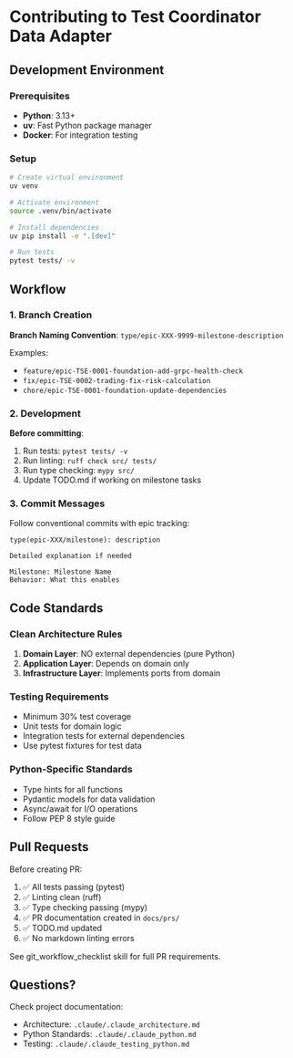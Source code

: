 # Contributing to Test Coordinator Data Adapter

## Development Environment

### Prerequisites
- **Python**: 3.13+
- **uv**: Fast Python package manager
- **Docker**: For integration testing

### Setup
```bash
# Create virtual environment
uv venv

# Activate environment
source .venv/bin/activate

# Install dependencies
uv pip install -e ".[dev]"

# Run tests
pytest tests/ -v
```

## Workflow

### 1. Branch Creation
**Branch Naming Convention**: `type/epic-XXX-9999-milestone-description`

Examples:
- `feature/epic-TSE-0001-foundation-add-grpc-health-check`
- `fix/epic-TSE-0002-trading-fix-risk-calculation`
- `chore/epic-TSE-0001-foundation-update-dependencies`

### 2. Development
**Before committing**:
1. Run tests: `pytest tests/ -v`
2. Run linting: `ruff check src/ tests/`
3. Run type checking: `mypy src/`
4. Update TODO.md if working on milestone tasks

### 3. Commit Messages
Follow conventional commits with epic tracking:

```
type(epic-XXX/milestone): description

Detailed explanation if needed

Milestone: Milestone Name
Behavior: What this enables
```

## Code Standards

### Clean Architecture Rules
1. **Domain Layer**: NO external dependencies (pure Python)
2. **Application Layer**: Depends on domain only
3. **Infrastructure Layer**: Implements ports from domain

### Testing Requirements
- Minimum 30% test coverage
- Unit tests for domain logic
- Integration tests for external dependencies
- Use pytest fixtures for test data

### Python-Specific Standards
- Type hints for all functions
- Pydantic models for data validation
- Async/await for I/O operations
- Follow PEP 8 style guide

## Pull Requests

Before creating PR:
1. ✅ All tests passing (pytest)
2. ✅ Linting clean (ruff)
3. ✅ Type checking passing (mypy)
4. ✅ PR documentation created in `docs/prs/`
5. ✅ TODO.md updated
6. ✅ No markdown linting errors

See git_workflow_checklist skill for full PR requirements.

## Questions?

Check project documentation:
- Architecture: `.claude/.claude_architecture.md`
- Python Standards: `.claude/.claude_python.md`
- Testing: `.claude/.claude_testing_python.md`
